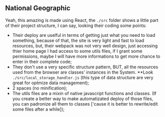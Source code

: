 ## National Geographic

Yeah, this amazing is made using React, the `./src` folder shows a little part of their project structure, I can say, looking their coding some points:
- Their deploy are uselful in terms of getting just what you need to load something, because of that, the site is very light and fast to load resources, but, their webpack was not very well design, just accessing thier home page I had access to some utils files, if I grant some permissions, maybe I will have more informations to get more chance to enter in their complete code;
- They don't use a very specific structure pattern, BUT, all the resources used from the browser are classes' instances in the System. **Look `./src/local_storage_handler.js` (this type of data structure are very great for optmize data management);
- 2 spaces (no minification);
- The utils files are a mixin of native javascript functions and classes. (If you create a better way to make automatizated deploy of those files, you can padronize all them to classes ['cause it is better to rewrite/edit some files after a while]);